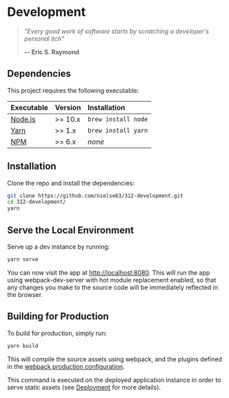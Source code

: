 # Development

> *"Every good work of software starts by scratching a developer's personal itch"*
>
> **-- Eric S. Raymond**

## Dependencies

This project requires the following executable:

| Executable                        | Version | Installation        |
| :-------------------------------- | :------ | :------------------ |
| [Node.js](https://nodejs.org/en/) | >= 10.x | `brew install node` |
| [Yarn](https://yarnpkg.com/en/)   | >= 1.x  | `brew install yarn` |
| [NPM](https://www.npmjs.com/)     | >= 6.x  | *none*              |

## Installation

Clone the repo and install the dependencies:

```bash
git clone https://github.com/nielse63/312-development.git
cd 312-development/
yarn
```

## Serve the Local Environment

Serve up a dev instance by running:

```bash
yarn serve
```

You can now visit the app at [http://localhost:8080](http://localhost:8080). This will run the app using webpack-dev-server with hot module replacement enabled, so that any changes you make to the source code will be immediately reflected in the browser.

## Building for Production

To build for production, simply run:

```bash
yarn build
```

This will compile the source assets using webpack, and the plugins defined in the [webpack production configuration](../build/webpack.prod.conf.js).

This command is executed on the deployed application instance in order to serve static assets (see [Deployment](deployment.md) for more details).
